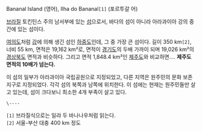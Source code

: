Bananal Island (영어), Ilha do Bananal`[1]` (포르투갈 어)

[브라질](%EB%B8%8C%EB%9D%BC%EC%A7%88.md) 토킨틴스 주의 남서부에 있는
[섬](%EC%84%AC.md)으로서, 바다의 섬이 아니라 아라과이아 강의 중간에 있는 섬이다.

[여의도](%EC%97%AC%EC%9D%98%EB%8F%84.md)처럼 [강](%EA%B0%95.md)에 의해 생긴 섬인
[하중도](%ED%95%98%EC%A4%91%EB%8F%84.md)인데, 그 중 가장 큰 섬이다. 길이 350 km`[2]`, 너비
55 km, 면적은 19,162 km²로, 면적이 [경기도](%EA%B2%BD%EA%B8%B0%EB%8F%84.md)의 두배 가까이
되며 19,026 km²의 [경상북도](%EA%B2%BD%EC%83%81%EB%B6%81%EB%8F%84.md) 면적과 비슷하다.
그리고 면적 1,848.4 km²인 [제주도](%EC%A0%9C%EC%A3%BC%EB%8F%84.md)와 비교하면.... **제주도
면적의 10배가 넘는다.**

이 섬의 일부가 아라과이아 국립공원으로 지정되었고, 다른 지역은 원주민의 문화 보존지구로 지정되었다. 각각 섬의 북쪽과 남쪽에 위치한다. 이
섬에는 현재는 원주민들만 살고 있는데, 섬이 크다보니 최소한 4개 부족이 살고 있다.  

`\----`

`[1]` 브라질식으로는 일랴 두 바나나우처럼 읽는다.  
`[2]` 서울-부산 대충 400 km 정도

